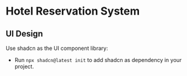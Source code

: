 # Hotel Reservation System

## UI Design 

Use shadcn as the UI component library:

- Run `npx shadcn@latest init` to add shadcn as dependency in your project.